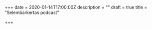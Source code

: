 +++
date = 2020-01-14T17:00:00Z
description = ""
draft = true
title = "Selembarkertas podcast"

+++
